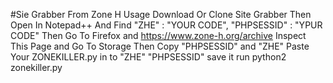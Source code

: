  #Sie Grabber From Zone H
Usage 
Download Or Clone Site Grabber Then Open In Notepad++ And Find
"ZHE" : "YOUR CODE",
"PHPSESSID" : "YPUR CODE"
Then Go To Firefox and https://www.zone-h.org/archive
Inspect This Page and Go To Storage
Then Copy "PHPSESSID" and "ZHE" 
Paste Your ZONEKILLER.py in to "ZHE" "PHPSESSID"
save it 
run python2 zonekiller.py 
